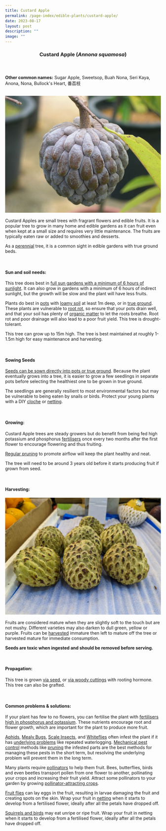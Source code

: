 ```yaml
---
title: Custard Apple
permalink: /page-index/edible-plants/custard-apple/
date: 2023-08-17
layout: post
description: ""
image: ""
---
```

<header>
	<h3>Custard Apple (<em>Annona squamosa</em>)</h3>
</header>
	
<section>
	<p><strong>Other common names:</strong> Sugar Apple, Sweetsop, Buah Nona, Seri Kaya, Anona, Nona, Bullock's Heart, 番荔枝</p>
	<br>
</section>

<section>
	<img title="Custard apple fruit. Photo by Flora and Fauna Web." src="/images/Plants/custardapple%20boo%20chih%20min_%20fruit_ffw.jpg">
	<p>Custard Apples are small trees with fragrant flowers and edible fruits. It is a popular tree to grow in many home and edible gardens as it can fruit even when kept at a small size and requires very little maintenance. The fruits are typically eaten raw or added to smoothies and desserts.</p>
	<p>As a <a href="/learn-more-about-gardening/glossary/#p">perennial</a> tree, it is a common sight in edible gardens with true ground beds.</p>       
	<br>
</section>

<section>
	<h4>Sun and soil needs:</h4>
	<p>This tree does best in <a href="/page-index/horticulture-techniques/gauging-light/">full sun gardens with a minimum of 6 hours of sunlight</a>. It can also grow in gardens with a minimum of 6 hours of indirect sunlight, but the growth will be slow and the plant will have less fruits.</p>
	<p>Plants do best in <a href="/page-index/horticulture-techniques/planting-in-containers/">pots</a> with <a href="/page-index/horticulture-techniques/soil/">loamy soil</a> at least 1m deep, or in <a href="/page-index/horticulture-techniques/true-ground/">true ground</a>. These plants are vulnerable to <a href="/page-index/plant-problems/root-rot">root rot</a>, so ensure that your pots drain well, and that your soil has plenty of <a href="/page-index/horticulture-techniques/soil-amendments">organic matter</a> to let the roots breathe. Root rot and poor drainage will also lead to a poor fruit yield. This tree is drought-tolerant.</p>
	<p>This tree can grow up to 15m high. The tree is best maintained at roughly 1-1.5m high for easy maintenance and harvesting.</p>
	<br>
</section>

<section>
	<h4>Sowing Seeds</h4>
	<p><a href="/page-index/horticulture-techniques/propagation-by-seed/">Seeds can be sown directly into pots or true ground</a>. Because the plant eventually grows into a tree, it is easier to grow a few seedlings in separate pots before selecting the healthiest one to be grown in true ground.</p>
	<p>The seedlings are generally resilient to most environmental factors but may be vulnerable to being eaten by snails or birds. Protect your young plants with a DIY <a href="/page-index/horticulture-techniques/cloches">cloche</a> or <a href="/page-index/hardscapes/netting">netting</a>.</p>
	<br>
</section>

<section>
  <h4>Growing:</h4>
	<p>Custard Apple trees are steady growers but do benefit from being fed high potassium and phosphorus <a href="/page-index/horticulture-techniques/fertilising">fertilisers</a> once every two months after the first flower to encourage flowering and thus fruiting.</p>
	<p><a href="/page-index/horticulture-techniques/pruning">Regular pruning</a> to promote airflow will keep the plant healthy and neat.</p> 
<p>The tree will need to be around 3 years old before it starts producing fruit if grown from seed.</p>
	<br>
</section>

<section>
	<h4>Harvesting:</h4>
	<img title="Custard apple fruits for sale at a wetmarket. Photo by Jacqueline Chua." src="/images/Plants/custardapple_jacquelinechua.jpg">
	<p>Fruits are considered mature when they are slightly soft to the touch but are not mushy. Different varieties may also darken to dull green, yellow or purple. Fruits can be <a href="/page-index/horticulture-techniques/harvesting-hygiene/">harvested</a> immature then left to mature off the tree or harvested mature for immediate consumption.</p>
	<p><b>Seeds are toxic when ingested and should be removed before serving.</b></p>
	<br>
</section>

<section>
	<h4>Propagation:</h4>
	<p>This tree is grown <a href="/page-index/horticulture-techniques/propagating-by-seed/">via seed</a>, or <a href="/page-index/horticulture-techniques/propagating-by-cuttings/">via woody cuttings</a> with rooting hormone. This tree can also be grafted.</p>
	<br>
</section>

<section>
	<h4>Common problems &amp; solutions:</h4>
	<p>If your plant has few to no flowers, you can fertilise the plant with <a href="/page-index/horticulture-techniques/fertilising/">fertilisers high in phosphorus and potassium</a>. These nutrients encourage root and flower growth, which are important for the plant to produce more fruit.</p>
<p><a href="/page-index/pests/aphids/">Aphids</a>, <a href="/page-index/pests/mealy-bugs/">Mealy Bugs</a>, <a href="/page-index/pests/scale-insects/">Scale Insects</a>, and <a href="/page-index/pests/whiteflies/">Whiteflies</a> often infest the plant if it has <a href="/learn-more-about-gardening/plant-problems/">underlying problems</a> like repeated waterlogging. <a href="/page-index/horticulture-techniques/pest-control/">Mechanical pest control</a> methods like <a href="/page-index/horticulture-techniques/pruning/">pruning</a> the infested parts are the best methods for managing these pests in the short term, but resolving the underlying problem will prevent them in the long term.</p>
	<p> Many plants require <a href="/page-index/biodiversity/pollinators/">pollinators</a> to help them fruit. Bees, butterflies, birds and even beetles transport pollen from one flower to another, pollinating your crops and increasing their fruit yield. Attract some pollinators to your garden by growing <a href="/page-index/glossary/biodiversity-attracting-plants">pollinator-attracting crops</a>.</p> 
	<p><a href="/page-index/pests/oriental-fruit-flies">Fruit flies</a> can lay eggs in the fruit, resulting in larvae damaging the fruit and creating spots on the skin. Wrap your fruit in <a href="/page-index/hardscapes/netting">netting</a> when it starts to develop from a fertilised flower, ideally after all the petals have dropped off.</p>
	<p><a href="/page-index/pests/pests/#rodents">Squirrels and birds</a> may eat unripe or ripe fruit. Wrap your fruit in netting when it starts to develop from a fertilised flower, ideally after all the petals have dropped off.</p>
	<br>
</section>